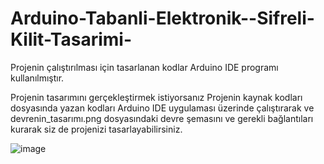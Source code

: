 # Arduino-Tabanli-Elektronik--Sifreli-Kilit-Tasarimi-
Projenin çalıştırılması için tasarlanan kodlar Arduino IDE programı kullanılmıştır.

Projenin tasarımını gerçekleştirmek istiyorsanız Projenin kaynak kodları dosyasında yazan kodları Arduino IDE uygulaması üzerinde çalıştırarak ve devrenin_tasarımı.png dosyasındaki devre şemasını ve gerekli bağlantıları kurarak siz de projenizi tasarlayabilirsiniz.



![image](https://user-images.githubusercontent.com/110938520/211544374-c87aeac7-8bfe-45de-971f-f9193f272f8e.png)
